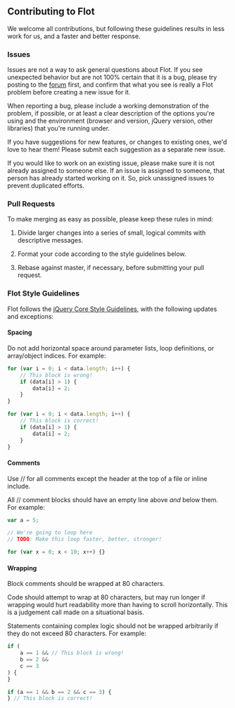 ## Contributing to Flot

We welcome all contributions, but following these guidelines results in less
work for us, and a faster and better response.

### Issues

Issues are not a way to ask general questions about Flot. If you see unexpected
behavior but are not 100% certain that it is a bug, please try posting to the
[forum](http://groups.google.com/group/flot-graphs) first, and confirm that
what you see is really a Flot problem before creating a new issue for it.

When reporting a bug, please include a working demonstration of the problem, if
possible, or at least a clear description of the options you're using and the
environment (browser and version, jQuery version, other libraries) that you're
running under.

If you have suggestions for new features, or changes to existing ones, we'd
love to hear them! Please submit each suggestion as a separate new issue.

If you would like to work on an existing issue, please make sure it is not
already assigned to someone else. If an issue is assigned to someone, that
person has already started working on it. So, pick unassigned issues to prevent
duplicated efforts.

### Pull Requests

To make merging as easy as possible, please keep these rules in mind:

1. Divide larger changes into a series of small, logical commits with
   descriptive messages.

2. Format your code according to the style guidelines below.

3. Rebase against master, if necessary, before submitting your pull request.

### Flot Style Guidelines

Flot follows the [jQuery Core Style Guidelines](http://docs.jquery.com/JQuery_Core_Style_Guidelines),
with the following updates and exceptions:

#### Spacing

Do not add horizontal space around parameter lists, loop definitions, or
array/object indices. For example:

```js
for (var i = 0; i < data.length; i++) {
	// This block is wrong!
	if (data[i] > 1) {
		data[i] = 2;
	}
}

for (var i = 0; i < data.length; i++) {
	// This block is correct!
	if (data[i] > 1) {
		data[i] = 2;
	}
}
```

#### Comments

Use // for all comments except the header at the top of a file or inline
include.

All // comment blocks should have an empty line above _and_ below them. For
example:

```js
var a = 5;

// We're going to loop here
// TODO: Make this loop faster, better, stronger!

for (var x = 0; x < 10; x++) {}
```

#### Wrapping

Block comments should be wrapped at 80 characters.

Code should attempt to wrap at 80 characters, but may run longer if wrapping
would hurt readability more than having to scroll horizontally. This is a
judgement call made on a situational basis.

Statements containing complex logic should not be wrapped arbitrarily if they
do not exceed 80 characters. For example:

```js
if (
	a == 1 && // This block is wrong!
	b == 2 &&
	c == 3
) {
}

if (a == 1 && b == 2 && c == 3) {
} // This block is correct!
```
